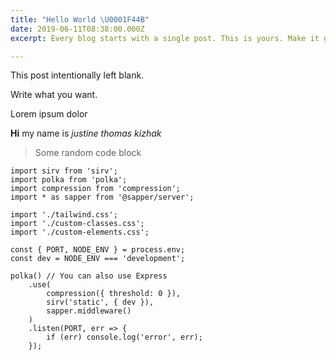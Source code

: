 ```yaml
---
title: "Hello World \U0001F44B"
date: 2019-06-11T08:38:00.000Z
excerpt: Every blog starts with a single post. This is yours. Make it great.

---
```

This post intentionally left blank.

Write what you want.

<div class="text-blue-500">
Lorem ipsum dolor
</div>

**Hi** my name is _justine thomas kizhak_

> Some random code block

    import sirv from 'sirv';
    import polka from 'polka';
    import compression from 'compression';
    import * as sapper from '@sapper/server';
    
    import './tailwind.css';
    import './custom-classes.css';
    import './custom-elements.css';
    
    const { PORT, NODE_ENV } = process.env;
    const dev = NODE_ENV === 'development';
    
    polka() // You can also use Express
    	.use(
    		compression({ threshold: 0 }),
    		sirv('static', { dev }),
    		sapper.middleware()
    	)
    	.listen(PORT, err => {
    		if (err) console.log('error', err);
    	});
    